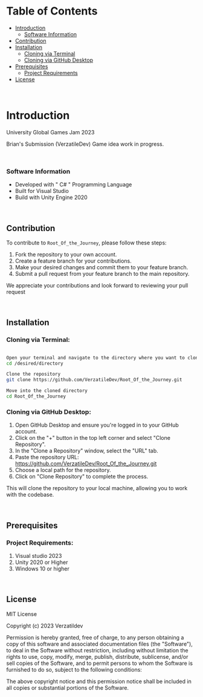 

# Table of Contents

* [Introduction](#introduction)
    * [Software Information](#software-information)
* [Contribution](#contribution)
* [Installation](#installation)
    * [Cloning via Terminal](#cloning-via-terminal)
    * [Cloning via GitHub Desktop](#cloning-via-github-desktop)
* [Prerequisites](#prerequisites)
    * [Project Requirements](#project-requirements)
* [License](#license)

</br>

# Introduction

University Global Games Jam 2023

Brian's Submission (VerzatileDev) Game idea work in progress.



</br>

### Software Information

* Developed with " C# " Programming Language
* Built for Visual Studio
* Build with Unity Engine 2020

</br>


## Contribution

To contribute to `Root_Of_the_Journey`, please follow these steps:

1. Fork the repository to your own account.
2. Create a feature branch for your contributions.
3. Make your desired changes and commit them to your feature branch.
4. Submit a pull request from your feature branch to the main repository.


We appreciate your contributions and look forward to reviewing your pull request

</br>


## Installation

### Cloning via Terminal:

```bash 

Open your terminal and navigate to the directory where you want to clone the repository
cd /desired/directory

Clone the repository
git clone https://github.com/VerzatileDev/Root_Of_the_Journey.git

Move into the cloned directory
cd Root_Of_the_Journey

```

### Cloning via GitHub Desktop:

1. Open GitHub Desktop and ensure you're logged in to your GitHub account.
2. Click on the "+" button in the top left corner and select "Clone Repository".
3. In the "Clone a Repository" window, select the "URL" tab.
4. Paste the repository URL: https://github.com/VerzatileDev/Root_Of_the_Journey.git
5. Choose a local path for the repository.
6. Click on "Clone Repository" to complete the process.

This will clone the repository to your local machine, allowing you to work with the codebase.

</br>

## Prerequisites

### Project Requirements:

1. Visual studio 2023
2. Unity 2020 or Higher
3. Windows 10 or higher

</br>

## License

MIT License

Copyright (c) 2023 Verzatildev

Permission is hereby granted, free of charge, to any person obtaining a copy of this software and associated documentation files (the "Software"), to deal in the Software without restriction, including without limitation the rights to use, copy, modify, merge, publish, distribute, sublicense, and/or sell copies of the Software, and to permit persons to whom the Software is furnished to do so, subject to the following conditions:

The above copyright notice and this permission notice shall be included in all copies or substantial portions of the Software.
